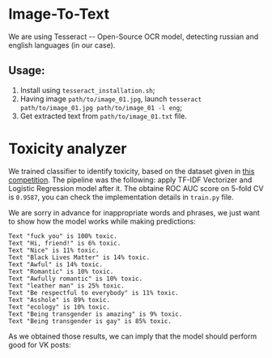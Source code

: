 # Image-To-Text
We are using Tesseract -- Open-Source OCR model, detecting russian and english languages (in our case).
## Usage:
1. Install using `tesseract_installation.sh`;
2. Having image `path/to/image_01.jpg`, launch `tesseract path/to/image_01.jpg path/to/image_01 -l eng`;
3. Get extracted text from `path/to/image_01.txt` file.

# Toxicity analyzer
We trained classifier to identify toxicity, based on the dataset given in [this competition](https://www.kaggle.com/c/jigsaw-toxic-comment-classification-challenge). The pipeline was the following: apply TF-IDF Vectorizer and Logistic Regression model after it. The obtaine ROC AUC score on 5-fold CV is `0.9587`, you can check the implementation details in `train.py` file.

We are sorry in advance for inappropriate words and phrases, we just want to show how the model works while making predictions:
```
Text "fuck you" is 100% toxic.
Text "Hi, friend!" is 6% toxic.
Text "Nice" is 11% toxic.
Text "Black Lives Matter" is 14% toxic.
Text "Awful" is 14% toxic.
Text "Romantic" is 10% toxic.
Text "Awfully romantic" is 10% toxic.
Text "leather man" is 25% toxic.
Text "Be respectful to everybody" is 11% toxic.
Text "Asshole" is 89% toxic.
Text "ecology" is 10% toxic.
Text "Being transgender is amazing" is 9% toxic.
Text "Being transgender is gay" is 85% toxic. 
```
As we obtained those results, we can imply that the model should perform good for VK posts:
